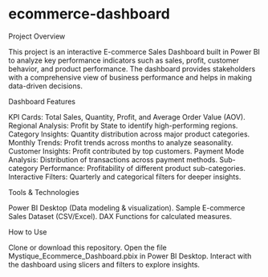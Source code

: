 # ecommerce-dashboard
Project Overview

This project is an interactive E-commerce Sales Dashboard built in Power BI to analyze key performance indicators such as sales, profit, customer behavior, and product performance. The dashboard provides stakeholders with a comprehensive view of business performance and helps in making data-driven decisions.

Dashboard Features

KPI Cards: Total Sales, Quantity, Profit, and Average Order Value (AOV).
Regional Analysis: Profit by State to identify high-performing regions.
Category Insights: Quantity distribution across major product categories.
Monthly Trends: Profit trends across months to analyze seasonality.
Customer Insights: Profit contributed by top customers.
Payment Mode Analysis: Distribution of transactions across payment methods.
Sub-category Performance: Profitability of different product sub-categories.
Interactive Filters: Quarterly and categorical filters for deeper insights.

Tools & Technologies

Power BI Desktop (Data modeling & visualization).
Sample E-commerce Sales Dataset (CSV/Excel).
DAX Functions for calculated measures.

How to Use

Clone or download this repository.
Open the file Mystique_Ecommerce_Dashboard.pbix in Power BI Desktop.
Interact with the dashboard using slicers and filters to explore insights.
